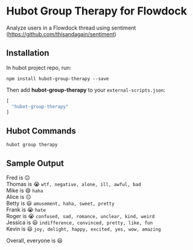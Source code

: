 # Hubot Group Therapy for Flowdock

Analyze users in a Flowdock thread using sentiment (https://github.com/thisandagain/sentiment)

## Installation

In hubot project repo, run:

```
npm install hubot-group-therapy --save
```

Then add **hubot-group-therapy** to your `external-scripts.json`:

```javascript
[
  "hubot-group-therapy"
]
```

## Hubot Commands

```
hubot group therapy
```

## Sample Output
Fred is 😐  
Thomas is 😭 `wtf, negative, alone, ill, awful, bad`  
Mike is 😄 `haha`  
Alice is 😐  
Betty is 😃 `amusement, haha, sweet, pretty`  
Frank is 😭 `hate`  
Roger is 😭 `confused, sad, romance, unclear, kind, weird`  
Jessica is 😃 `indifference, convinced, pretty, like, fun`  
Kevin is 😃 `joy, delight, happy, excited, yes, wow, amazing`  
  
Overall, everyone is 😃
